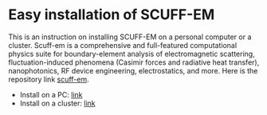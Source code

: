 # Easy installation of SCUFF-EM
This is an instruction on installing SCUFF-EM on a personal computer or a cluster. 
Scuff-em is a comprehensive and full-featured computational physics suite for boundary-element analysis of electromagnetic scattering, fluctuation-induced phenomena (Casimir forces and radiative heat transfer), nanophotonics, RF device engineering, electrostatics, and more. Here is the repository link [scuff-em](https://github.com/homerreid/scuff-em/).
- Install on a PC: [link](https://github.com/KHShen/SCUFF-EM-easy-installation/blob/main/Install%20scuff-em%20in%20Linux%20(Ubuntu).md)
- Install on a cluster: [link](https://github.com/KHShen/SCUFF-EM-easy-installation/blob/main/Install%20SCUFF-EM%20on%20cluster.md)
